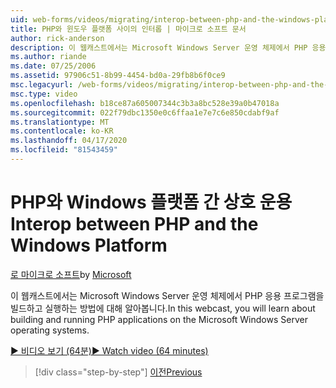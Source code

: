 ```yaml
---
uid: web-forms/videos/migrating/interop-between-php-and-the-windows-platform
title: PHP와 윈도우 플랫폼 사이의 인터롭 | 마이크로 소프트 문서
author: rick-anderson
description: 이 웹캐스트에서는 Microsoft Windows Server 운영 체제에서 PHP 응용 프로그램을 빌드하고 실행하는 방법에 대해 알아봅니다.
ms.author: riande
ms.date: 07/25/2006
ms.assetid: 97906c51-8b99-4454-bd0a-29fb8b6f0ce9
msc.legacyurl: /web-forms/videos/migrating/interop-between-php-and-the-windows-platform
msc.type: video
ms.openlocfilehash: b18ce87a605007344c3b3a8bc528e39a0b47018a
ms.sourcegitcommit: 022f79dbc1350e0c6ffaa1e7e7c6e850cdabf9af
ms.translationtype: MT
ms.contentlocale: ko-KR
ms.lasthandoff: 04/17/2020
ms.locfileid: "81543459"
---
```

# <a name="interop-between-php-and-the-windows-platform"></a><span data-ttu-id="c7458-103">PHP와 Windows 플랫폼 간 상호 운용</span><span class="sxs-lookup"><span data-stu-id="c7458-103">Interop between PHP and the Windows Platform</span></span>

<span data-ttu-id="c7458-104">[로 마이크로 소프트](https://github.com/microsoft)</span><span class="sxs-lookup"><span data-stu-id="c7458-104">by [Microsoft](https://github.com/microsoft)</span></span>

<span data-ttu-id="c7458-105">이 웹캐스트에서는 Microsoft Windows Server 운영 체제에서 PHP 응용 프로그램을 빌드하고 실행하는 방법에 대해 알아봅니다.</span><span class="sxs-lookup"><span data-stu-id="c7458-105">In this webcast, you will learn about building and running PHP applications on the Microsoft Windows Server operating systems.</span></span>

[<span data-ttu-id="c7458-106">&#9654; 비디오 보기 (64분)</span><span class="sxs-lookup"><span data-stu-id="c7458-106">&#9654; Watch video (64 minutes)</span></span>](https://channel9.msdn.com/Blogs/ASP-NET-Site-Videos/interop-between-php-and-the-windows-platform)

> [!div class="step-by-step"]
> [<span data-ttu-id="c7458-107">이전</span><span class="sxs-lookup"><span data-stu-id="c7458-107">Previous</span></span>](introduction-to-aspnet-for-coldfusion-developers-building-an-aspnet-application.md)
